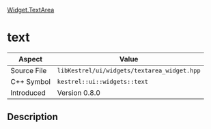 [Widget.TextArea](index)
# text
| Aspect | Value |
| --- | --- |
| Source File | `libKestrel/ui/widgets/textarea_widget.hpp` |
| C++ Symbol | `kestrel::ui::widgets::text` |
| Introduced | Version 0.8.0 |
## Description

